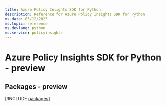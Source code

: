 ```yaml
---
title: Azure Policy Insights SDK for Python
description: Reference for Azure Policy Insights SDK for Python
ms.date: 05/12/2025
ms.topic: reference
ms.devlang: python
ms.service: policyinsights
---
```

# Azure Policy Insights SDK for Python - preview
## Packages - preview
[!INCLUDE [packages](policy-insights-index.md)]